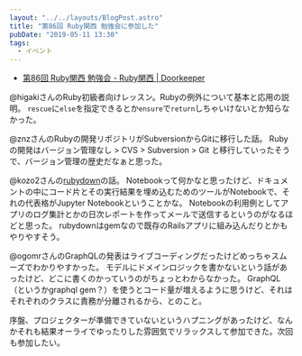 ```yaml
---
layout: "../../layouts/BlogPost.astro"
title: "第86回 Ruby関西 勉強会に参加した"
pubDate: "2019-05-11 13:30"
tags:
  - イベント
---
```

- [第86回 Ruby関西 勉強会 - Ruby関西 | Doorkeeper](https://rubykansai.doorkeeper.jp/events/90011)

@higakiさんのRuby初級者向けレッスン。Rubyの例外について基本と応用の説明。
`rescue`に`else`を指定できるとか`ensure`で`return`しちゃいけないとか知らなかった。

@znzさんのRubyの開発リポジトリがSubversionからGitに移行した話。
Rubyの開発はバージョン管理なし \> CVS \> Subversion \> Git と移行していったそうで、バージョン管理の歴史だなぁと思った。

@kozo2さんの[rubydown](https://github.com/sciruby-jp/rubydown)の話。
Notebookって何かなと思ったけど、ドキュメントの中にコード片とその実行結果を埋め込むためのツールがNotebookで、それの代表格がJupyter Notebookということかな。
Notebookの利用例としてアプリのログ集計とかの日次レポートを作ってメールで送信するというのがなるほどと思った。
rubydownはgemなので既存のRailsアプリに組み込んだりとかもやりやすそう。

@ogomrさんのGraphQLの発表はライブコーディングだったけどめっちゃスムーズでわかりやすかった。
モデルにドメインロジックを書かないという話があったけど、どこに書くのかっていうのがちょっとわからなかった。
GraphQL（というかgraphql gem？）を使うとコード量が増えるように思うけど、それはそれぞれのクラスに責務が分離されるから、とのこと。

序盤、プロジェクターが準備できていないというハプニングがあったけど、なんかそれも結果オーライでゆったりした雰囲気でリラックスして参加できた。次回も参加したい。
